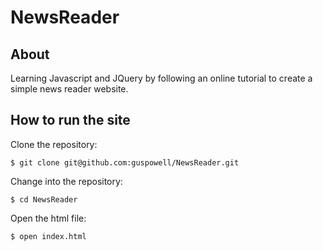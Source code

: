# NewsReader
## About
Learning Javascript and JQuery by following an online tutorial to create a simple news reader website.

## How to run the site
Clone the repository:
```
$ git clone git@github.com:guspowell/NewsReader.git
```
Change into the repository:
```
$ cd NewsReader
```
Open the html file:
```
$ open index.html
```


